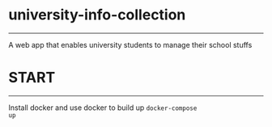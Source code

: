 # university-info-collection
------------------------------------------------------------
A web app that enables university students to manage their school stuffs

# START
-----------------------------------------------------------
Install docker and use docker to build up
<code>docker-compose up</code>
